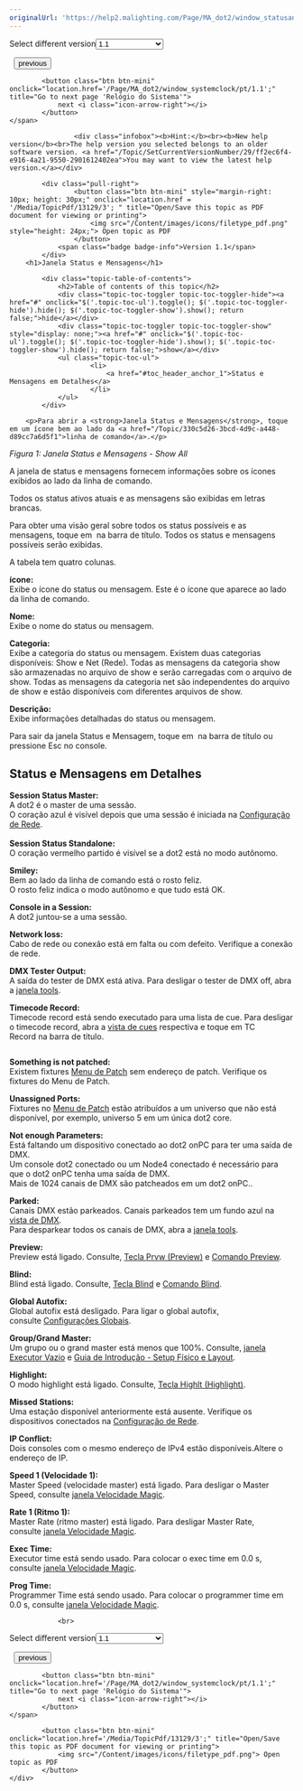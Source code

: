 ```yaml
---
originalUrl: 'https://help2.malighting.com/Page/MA_dot2/window_statusandmessages/pt/1.1'
---
```


<div class="topic-navigation">

<div class="pull-right">
	<span class="pull-left">


<div class="pull-left">
<form action="/Topic/SetCurrentVersionNumber" class="form-inline" id="frmTagSelector" method="post">	<span class="form-mini">
		<div class="input-prepend"><span class="add-on">Select different version</span><select autocomplete="off" id="versionNumberId" name="versionNumberId" onchange="$(this).closest('#frmTagSelector').submit();" style="width: 120px;"><option value="">- latest -</option>
<option selected="selected" value="3">1.1</option>
<option value="7">1.2</option>
<option value="12">1.3</option>
<option value="16">1.5</option>
<option value="29">1.9</option>
</select></div>
		<input data-val="true" data-val-number="The field Int32 must be a number." data-val-required="The Int32 field is required." id="ProductId" name="ProductId" type="hidden" value="7">
		<input id="CurrentGuid" name="CurrentGuid" type="hidden" value="ff2ec6f4-e916-4a21-9550-2901612402ea">
	</span>
</form></div>&nbsp;	</span>
	<span class="pull-right" style="white-space: nowrap;">
			<button class="btn btn-mini" onclick="location.href='/Page/MA_dot2/window_soundinput/pt/1.1'; " title="Go to previous page 'Configuração de Entrada de Som'">
				<i class="icon-arrow-left"></i> previous
			</button>

			<button class="btn btn-mini" onclick="location.href='/Page/MA_dot2/window_systemclock/pt/1.1';" title="Go to next page 'Relógio do Sistema'">
				next <i class="icon-arrow-right"></i> 
			</button>
	</span>
</div>
<div class="clear-fix" style="margin-bottom: 10px"></div>
</div>

					<div class="infobox"><b>Hint:</b><br><b>New help version</b><br>The help version you selected belongs to an older software version. <a href="/Topic/SetCurrentVersionNumber/29/ff2ec6f4-e916-4a21-9550-2901612402ea">You may want to view the latest help version.</a></div>

			<div class="pull-right">
					<button class="btn btn-mini" style="margin-right: 10px; height: 30px;" onclick="location.href = '/Media/TopicPdf/13129/3'; " title="Open/Save this topic as PDF document for viewing or printing">
						<img src="/Content/images/icons/filetype_pdf.png" style="height: 24px;"> Open topic as PDF
					</button>
				<span class="badge badge-info">Version 1.1</span>
			</div>
		<h1>Janela Status e Mensagens</h1>

			<div class="topic-table-of-contents">
				<h2>Table of contents of this topic</h2>
				<div class="topic-toc-toggler topic-toc-toggler-hide"><a href="#" onclick="$('.topic-toc-ul').toggle(); $('.topic-toc-toggler-hide').hide(); $('.topic-toc-toggler-show').show(); return false;">hide</a></div>
				<div class="topic-toc-toggler topic-toc-toggler-show" style="display: none;"><a href="#" onclick="$('.topic-toc-ul').toggle(); $('.topic-toc-toggler-hide').show(); $('.topic-toc-toggler-show').hide(); return false;">show</a></div>
				<ul class="topic-toc-ul">
						<li>
							<a href="#toc_header_anchor_1">Status e Mensagens em Detalhes</a>
						</li>
				</ul>
			</div>

		<p>Para abrir a <strong>Janela Status e Mensagens</strong>, toque em um ícone bem ao lado da <a href="/Topic/330c5d26-3bcd-4d9c-a448-d89cc7a6d5f1">linha de comando</a>.</p>

<p><span class="image_gray_border"><img alt="" src="/Media/Image/Dot2_ViewsandWindows_StatusMessages01_1-1-3.png" style="height:auto"></span><em>Figura 1: Janela Status e&nbsp;Mensagens - Show All</em></p>

<p>A janela de status e mensagens fornecem informações sobre os ícones exibidos ao lado da linha de comando.</p>

<p>Todos os status ativos atuais e as mensagens são exibidas em letras brancas.</p>

<p>Para obter uma visão geral sobre todos os status possíveis e as mensagens, toque em ​<img alt="" src="/Media/Image/Dot2_ViewsandWindows_StatusMessages02_1-1-3.png" style="height:auto">&nbsp;na barra de título. Todos os status e mensagens possíveis serão exibidas.</p>

<p>A tabela tem quatro colunas.</p>

<p><strong>ícone:</strong><br>
Exibe o ícone do status ou mensagem. Este é o ícone que aparece ao lado da linha de comando​.</p>

<p><strong>Nome:</strong><br>
Exibe o nome do status ou mensagem.</p>

<p><strong>Categoria:</strong><br>
Exibe a categoria do status ou mensagem. Existem duas categorias disponíveis: Show e Net (Rede). Todas as mensagens da categoria show são armazenadas no arquivo de show e serão carregadas com o arquivo de show. Todas as mensagens da categoria net são independentes do arquivo de show e estão disponíveis com diferentes arquivos de show.</p>

<p><strong>Descrição:</strong><br>
Exibe informações detalhadas do status ou mensagem.</p>

<p>Para sair da janela Status e Mensagem, toque em&nbsp;<img alt="" src="/Media/Image/Dot2_ViewsandWindows_ControlElements_TitleBar08_1-0.PNG">&nbsp;na barra de título ou pressione&nbsp;<span class="hardkey">Esc</span> no console.</p>

<a name="toc_header_anchor_1" id="toc_header_anchor_1" class="topic-toc-item"></a><h2>Status e Mensagens em Detalhes</h2>

<p><img alt="" src="/Media/Image/Dot2_ViewsandWindows_StatusMessages03_1-0.png"><br>
<strong>Session Status Master:</strong><br>
A&nbsp;dot2 é o&nbsp;master de uma sessão.<br>
O coração azul é visível depois que uma sessão é iniciada na​ <a href="/Topic/43894987-4e55-4de0-b124-c0bf3c2fd787">Configuração de Rede</a>.<br>
<br>
<img alt="" src="/Media/Image/Dot2_ViewsandWindows_StatusMessages04_1-0.png"><br>
<strong>Session Status Standalone:</strong><br>
O coração vermelho partido é visível se a dot2 está no modo autônomo​.</p>

<p><img alt="" src="/Media/Image/Dot2_ViewsandWindows_StatusMessages17_1-0.png"><br>
<strong>Smiley:</strong><br>
Bem ao lado da linha de comando está o rosto feliz.<br>
O rosto feliz indica o modo autônomo e que tudo está OK.</p>

<p><img alt="" src="/Media/Image/Dot2_ViewsandWindows_StatusMessages07_1-0.png"><br>
<strong>Console in a Session:</strong><br>
A dot2 juntou-se a uma sessão.</p>

<p><img alt="" src="/Media/Image/Dot2_ViewsandWindows_StatusMessages05_1-0.png"><br>
<strong>Network loss:</strong><br>
Cabo de rede ou conexão está em falta ou com defeito. Verifique a conexão de rede​.</p>

<p><img alt="" src="/Media/Image/Dot2_ViewsandWindows_StatusMessages18_1-0.png"><br>
<strong>DMX Tester Output:</strong><br>
A saída do tester de DMX está ativa. Para desligar o tester de DMX off, abra a&nbsp;<a href="/Topic/e5c9bd78-bb42-4cb3-aa88-a844659b59cc">janela tools</a>.</p>

<p><img alt="" src="/Media/Image/Dot2_ViewsandWindows_StatusMessages19_1-1-3.png" style="height:auto"><br>
<strong>Timecode Record:</strong><br>
Timecode record&nbsp;está sendo executado para uma lista de cue. Para desligar o timecode record, abra a&nbsp;<a href="/Topic/b8ab1bbb-182d-41d6-9a1e-52f5267922c7">vista de cues</a>&nbsp;respectiva e toque em <span class="softkey">TC Record</span>&nbsp;na barra de título.</p>

<p><img alt="" src="/Media/Image/Dot2_ViewsandWindows_StatusMessages06_1-0.png"></p>

<p><strong>Something is not patched:</strong><br>
Existem fixtures <a href="/Topic/272be3c8-e297-4e8a-902a-01916763f043">Menu de Patch</a>&nbsp;sem endereço de patch. Verifique os fixtures&nbsp;do Menu de Patch.</p>

<p><img alt="" src="/Media/Image/Dot2_ViewsandWindows_StatusMessages08_1-0.png"><br>
<strong>Unassigned Ports:</strong><br>
Fixtures&nbsp;no&nbsp;<a href="/Topic/272be3c8-e297-4e8a-902a-01916763f043">Menu de Patch</a> estão atribuídos a um universo que não está disponível, por exemplo, universo 5 em um única dot2 core.</p>

<p><img alt="" src="/Media/Image/Dot2_ViewsandWindows_StatusMessages09_1-0.png"><br>
<strong>Not enough Parameters:</strong><br>
Está faltando um dispositivo conectado ao dot2 onPC para ter uma saída de DMX.<br>
Um console dot2 conectado ou um Node4 conectado é necessário para que o dot2 onPC tenha uma saída de DMX.&nbsp;<br>
Mais de 1024 canais de DMX são patcheados em um dot2 onPC.​.</p>

<p><img alt="" src="/Media/Image/Dot2_ViewsandWindows_StatusMessages10_1-0.png"><br>
<strong>Parked:</strong><br>
Canais DMX estão parkeados. Canais parkeados tem um fundo azul na​ <a href="/Topic/2f939332-43b1-44f0-9a0e-3121d5083e70">vista de DMX</a>.<br>
Para desparkear todos os canais de DMX, abra a&nbsp;<a href="/Topic/e5c9bd78-bb42-4cb3-aa88-a844659b59cc">janela tools</a>.</p>

<p><img alt="" src="/Media/Image/Dot2_ViewsandWindows_StatusMessages11_1-0.png"><br>
<strong>Preview:</strong><br>
Preview&nbsp;está ligado. Consulte, <a href="/Topic/1c4f9e79-3b28-437c-825e-0939174e045e">Tecla Prvw (Preview)</a> e <a href="/Topic/ccf585a5-a42f-4c45-8881-7ed203817ded">Comando Preview</a>.</p>

<p><img alt="" src="/Media/Image/Dot2_ViewsandWindows_StatusMessages12_1-0.png"><br>
<strong>Blind:</strong><br>
Blind está ligado. Consulte, <a href="/Topic/3e42903b-afc7-44da-a4ed-3df190f4d517">Tecla Blind</a>&nbsp;e&nbsp;<a href="/Topic/ea71e376-c320-4cc7-9c13-8e64b39603f8">Comando Blind</a>.</p>

<p><img alt="" src="/Media/Image/Dot2_ViewsandWindows_StatusMessages20_1-1-3.png" style="height:auto"><br>
<strong>Global Autofix:</strong><br>
Global autofix&nbsp;está desligado. Para ligar o global autofix, consulte&nbsp;<a href="/Topic/13f3b4a4-bfc6-4893-9a29-b9e5c3a404ad">Configurações Globais</a>.</p>

<p><img alt="" src="/Media/Image/Dot2_ViewsandWindows_StatusMessages13_1-0.png"><br>
<strong>Group/Grand Master:</strong><br>
Um grupo ou o grand master&nbsp;está menos que 100%. Consulte,&nbsp;<a href="/Topic/6bb6eb55-85ee-40b3-8670-672394179c6f">janela Executor Vazio</a>&nbsp;e&nbsp;<a href="/Topic/f05738f2-0e05-46c2-8a20-88c0852321e8">Guia de Introdução - Setup Físico e Layout</a>.</p>

<p><img alt="" src="/Media/Image/Dot2_ViewsandWindows_StatusMessages14_1-0.png"><br>
<strong>Highlight:</strong><br>
O modo highlight está ligado. Consulte, <a href="/Topic/b1f282ee-fff9-4459-853d-422bef14b885">Tecla Highlt (Highlight)</a>.</p>

<p><img alt="" src="/Media/Image/Dot2_ViewsandWindows_StatusMessages15_1-0.png"><br>
<strong>Missed Stations:</strong><br>
Uma estação disponível anteriormente está ausente. Verifique os dispositivos conectados na​ <a href="/Topic/43894987-4e55-4de0-b124-c0bf3c2fd787">Configuração de Rede</a>.</p>

<p><img alt="" src="/Media/Image/Dot2_ViewsandWindows_StatusMessages16_1-0.png"><br>
<strong>IP Conflict:</strong><br>
Dois consoles com o mesmo endereço de IPv4&nbsp;estão disponíveis.Altere o endereço de IP.</p>

<p><img alt="" src="/Media/Image/Dot2_ViewsandWindows_StatusMessages22_1-1-3.png" style="height:auto"><br>
<strong>Speed 1 (Velocidade 1):</strong><br>
Master&nbsp;Speed&nbsp;(velocidade master) está ligado. Para desligar o Master Speed, consulte&nbsp;<a href="/Topic/7c1f0153-925d-477b-9b74-20bbc04acc98">janela Velocidade Magic</a>.</p>

<p><img alt="" src="/Media/Image/Dot2_ViewsandWindows_StatusMessages23_1-1-3.png" style="height:auto"><br>
<strong>Rate 1 (Ritmo 1):</strong><br>
Master&nbsp;Rate (ritmo master) está ligado. Para desligar Master Rate, consulte&nbsp;<a href="/Topic/7c1f0153-925d-477b-9b74-20bbc04acc98">janela Velocidade Magic</a>.</p>

<p><img alt="" src="/Media/Image/Dot2_ViewsandWindows_StatusMessages24_1-1-3.png" style="height:auto"><br>
<strong>Exec Time:</strong><br>
Executor time está sendo usado. Para colocar o exec time em 0.0 s, consulte&nbsp;<a href="/Topic/7c1f0153-925d-477b-9b74-20bbc04acc98">janela Velocidade Magic</a>.</p>

<p><img alt="" src="/Media/Image/Dot2_ViewsandWindows_StatusMessages25_1-1-3.png" style="height:auto"><br>
<strong>Prog Time:</strong><br>
Programmer Time está sendo usado. Para colocar o&nbsp;programmer time em 0.0 s, consulte&nbsp;<a href="/Topic/7c1f0153-925d-477b-9b74-20bbc04acc98">janela Velocidade Magic</a>.</p>


				<br>
<div class="topic-navigation">

<div class="pull-right">
	<span class="pull-left">


<div class="pull-left">
<form action="/Topic/SetCurrentVersionNumber" class="form-inline" id="frmTagSelector" method="post">	<span class="form-mini">
		<div class="input-prepend"><span class="add-on">Select different version</span><select autocomplete="off" id="versionNumberId" name="versionNumberId" onchange="$(this).closest('#frmTagSelector').submit();" style="width: 120px;"><option value="">- latest -</option>
<option selected="selected" value="3">1.1</option>
<option value="7">1.2</option>
<option value="12">1.3</option>
<option value="16">1.5</option>
<option value="29">1.9</option>
</select></div>
		<input data-val="true" data-val-number="The field Int32 must be a number." data-val-required="The Int32 field is required." id="ProductId" name="ProductId" type="hidden" value="7">
		<input id="CurrentGuid" name="CurrentGuid" type="hidden" value="ff2ec6f4-e916-4a21-9550-2901612402ea">
	</span>
</form></div>&nbsp;	</span>
	<span class="pull-right" style="white-space: nowrap;">
			<button class="btn btn-mini" onclick="location.href='/Page/MA_dot2/window_soundinput/pt/1.1'; " title="Go to previous page 'Configuração de Entrada de Som'">
				<i class="icon-arrow-left"></i> previous
			</button>

			<button class="btn btn-mini" onclick="location.href='/Page/MA_dot2/window_systemclock/pt/1.1';" title="Go to next page 'Relógio do Sistema'">
				next <i class="icon-arrow-right"></i> 
			</button>
	</span>
</div>
	<div class="clear-fix"></div>
	<div class="pull-right">
	
			<button class="btn btn-mini" onclick="location.href='/Media/TopicPdf/13129/3';" title="Open/Save this topic as PDF document for viewing or printing">
				<img src="/Content/images/icons/filetype_pdf.png"> Open topic as PDF
			</button>
	</div>
<div class="clear-fix" style="margin-bottom: 10px"></div>
</div>

	
